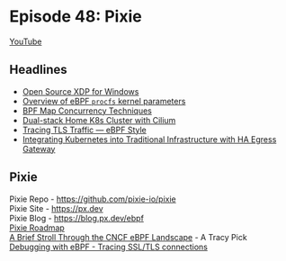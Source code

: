 # Episode 48: Pixie

[YouTube](https://youtu.be/j090RUVuKKk)

## Headlines

- [Open Source XDP for Windows](https://techcommunity.microsoft.com/t5/networking-blog/open-source-xdp-for-windows/ba-p/3421922)
- [Overview of eBPF `procfs` kernel parameters](https://www.mdaverde.com/posts/ebpf-procfs-settings/)
- [BPF Map Concurrency Techniques](https://www.grant.pizza/blog/bpf-concurrency/)
- [Dual-stack Home K8s Cluster with Cilium](https://yolops.net/k8s-dualstack-cilium.html)
- [Tracing TLS Traffic — eBPF Style](https://bmiguel-teixeira.medium.com/tracing-tls-traffic-ebpf-style-b588523133ab)
- [Integrating Kubernetes into Traditional Infrastructure with HA Egress Gateway](https://isovalent.com/blog/post/2022-05-static-egress-gateway)

## Pixie

Pixie Repo - https://github.com/pixie-io/pixie  
Pixie Site - https://px.dev  
Pixie Blog - https://blog.px.dev/ebpf  
[Pixie Roadmap](https://docs.google.com/spreadsheets/d/1tS9BxGaiu8P2Iq-ucxhicyteOH2hjVDRR80jCrsBANw/edit)  
[A Brief Stroll Through the CNCF eBPF Landscape](https://blog.px.dev/ebpf-cncf/) - A Tracy Pick  
[Debugging with eBPF - Tracing SSL/TLS connections](https://blog.px.dev/ebpf-openssl-tracing/)
